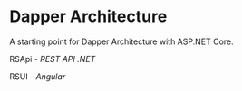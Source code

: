 # Dapper Architecture

A starting point for Dapper Architecture with ASP.NET Core.

RSApi - *REST API .NET*

RSUI - *Angular*
